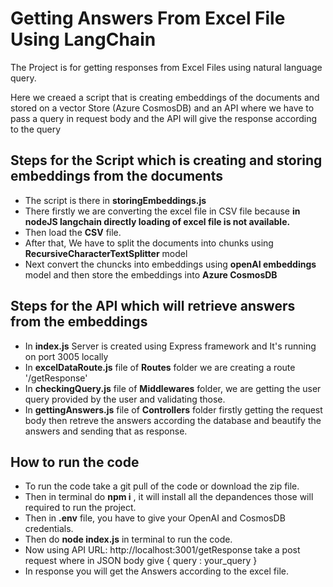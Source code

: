 # Getting Answers From Excel File Using LangChain

The Project is for getting responses from Excel Files using natural language query. 

Here we creaed a script that is creating embeddings of the documents and stored on a vector Store (Azure CosmosDB) and an API where we have to pass a query in request body and the API will give the response according to the query

## Steps for the Script which is creating and storing embeddings from the documents

- The script is there in **storingEmbeddings.js** 
- There firstly we are converting the excel file in CSV file because **in nodeJS langchain directly loading of excel file is not available.**
- Then load the **CSV** file.
- After that, We have to split the documents into chunks using **RecursiveCharacterTextSplitter** model
- Next convert the chuncks into embeddings using **openAI embeddings** model and then store the embeddings into **Azure CosmosDB**


## Steps for the API which will retrieve answers from the embeddings
- In **index.js** Server is created using Express framework and It's running on port 3005 locally
- In **excelDataRoute.js** file of **Routes** folder we are creating a route '/getResponse'
- In **checkingQuery.js** file of **Middlewares** folder, we are getting the user query provided by the user and validating those.
- In **gettingAnswers.js** file of **Controllers** folder firstly getting the request body then retreve the answers according the database and beautify the answers and sending that as response.


## How to run the code
- To run the code take a git pull of the code or download the zip file. 
- Then in terminal do **npm i** , it will install all the depandences those will required to run the project.
- Then in **.env** file, you have to give your OpenAI and CosmosDB credentials.
- Then do **node index.js** in terminal to run the code. 
- Now using API URL: http://localhost:3001/getResponse take a post request where in JSON body give { query : your_query  }
- In response you will get the Answers according to the excel file.
